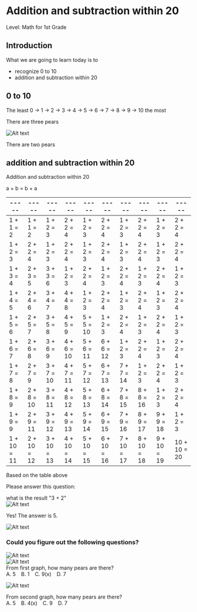 # Addition and subtraction within 20
Level: Math for 1st Grade  

## Introduction   
What we are going to learn today is to  
* recognize 0 to 10  
* addition and subtraction within 20  

## 0 to 10   
The least 0 -> 1 -> 2 -> 3 -> 4 -> 5 -> 6 -> 7 -> 8 -> 9 -> 10 the most  
 
There are three pears  

![Alt text](https://live.staticflickr.com/65535/52524234503_dc77e08a4d_z.jpg)  

There are two pears

## addition and subtraction within 20  
Addition and subtraction within 20  


a + b = b + a  

| -----        | -----         | -----         | -----        | -----       | -----       | -----        | -----        | -----       | -----        |
|--------------|---------------|---------------|--------------|-------------|-------------|--------------|--------------|-------------|--------------|
| 1 + 1 = 2    | 1 + 1 = 2     | 1 + 2 = 3     | 2 + 2 = 4    | 1 + 2 = 3   | 2 + 2 = 4   | 1 + 2 = 3    | 2 + 2 = 4    | 1 + 2 = 3   | 2 + 2 = 4    |
| 1 + 2 = 3    | 2 + 2 = 4     | 1 + 2 = 3     | 2 + 2 = 4    | 1 + 2 = 3   | 2 + 2 = 4   | 1 + 2 = 3    | 2 + 2 = 4    | 1 + 2 = 3   | 2 + 2 = 4    |
| 1 + 3 = 4    | 2 + 3 = 5     | 3 + 3 = 6     | 1 + 2 = 3    | 2 + 2 = 4   | 1 + 2 = 3   | 2 + 2 = 4    | 1 + 2 = 3    | 2 + 2 = 4   | 1 + 2 = 3    |
| 1 + 4 = 5    | 2 + 4 = 6     | 3 + 4 = 7     | 4 + 4 = 8    | 1 + 2 = 3   | 2 + 2 = 4   | 1 + 2 = 3    | 2 + 2 = 4    | 1 + 2 = 3   | 2 + 2 = 4    |
| 1 + 5 = 6    | 2 + 5 = 7     | 3 + 5 = 8     | 4 + 5 = 9    | 5 + 5 = 10  | 1 + 2 = 3   | 2 + 2 = 4    | 1 + 2 = 3    | 2 + 2 = 4   | 1 + 2 = 3    |
| 1 + 6 = 7    | 2 + 6 = 8     | 3 + 6 = 9     | 4 + 6 = 10   | 5 + 6 = 11  | 6 + 6 = 12  | 1 + 2 = 3    | 2 + 2 = 4    | 1 + 2 = 3   | 2 + 2 = 4    |
| 1 + 7 = 8    | 2 + 7 = 9     | 3 + 7 = 10    | 4 + 7 = 11   | 5 + 7 = 12  | 6 + 7 = 13  | 7 + 7 = 14   | 1 + 2 = 3    | 2 + 2 = 4   | 1 + 2 = 3    |
| 1 + 8 = 9    | 2 + 8 = 10    | 3 + 8 = 11    | 4 + 8 = 12   | 5 + 8 = 13  | 6 + 8 = 14  | 7 + 8 = 15   | 8 + 8 = 16   | 1 + 2 = 3   | 2 + 2 = 4    |
| 1 + 9 = 9    | 2 + 9 = 11    | 3 + 9 = 12    | 4 + 9 = 13   | 5 + 9 = 14  | 6 + 9 = 15  | 7 + 9 = 16   | 8 + 9 = 17   | 9 + 9 = 18  | 1 + 2 = 3    | 
| 1 + 10 = 11  | 2 + 10 = 12   | 3 + 10 = 13   | 4 + 10 = 14  | 5 + 10 = 15 | 6 + 10 = 16 | 7 + 10 = 17  | 8 + 10 = 18  | 9 + 10 = 19 | 10 + 10 = 20 |


Based on the table above  

Please answer this question:  

what is the result "3 + 2"    
![Alt text](https://live.staticflickr.com/65535/52524166775_936dcfb8ee_z.jpg) 

Yes! The answer is 5.  

![Alt text](https://live.staticflickr.com/65535/52524234728_81d5c0868b_z.jpg)

### **Could you figure out the following questions?** ###  

![Alt text](https://live.staticflickr.com/65535/52523968464_3f6224d937.jpg)  
![Alt text](https://live.staticflickr.com/65535/52524166730_f117ef9650_z.jpg)    
From first graph, how many pears are there?  
A. 5 &ensp; B. 1 &ensp; C. 9(x) &ensp; D. 7


![Alt text](https://live.staticflickr.com/65535/52524166730_f117ef9650_z.jpg)

From second graph, how many pears are there?  
A. 5 &ensp; B. 4(x) &ensp; C. 9 &ensp; D. 7

